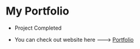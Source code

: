 # My Portfolio

- Project Completed

- You can check out website here ---> [Portfolio](https://www.darkrager.in)
